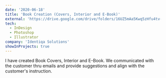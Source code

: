 ```yaml
---
date: '2020-06-18'
title: 'Book Creation (Covers, Interior and E-Book)'
external: 'https://drive.google.com/drive/folders/16UZ5mAa5Kwq5zHfu4tv-ifJ758nOdtGn?usp=drive_link'
tech:
  - InDesign
  - Photoshop
  - Illustrator
company: 'Identiqa Solutions'
showInProjects: true
---
```


I have created Book Covers, Interior and E-Book. We communicated with the customer thru emails and provide suggestions and align with the customer's instruction.
